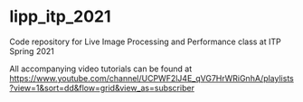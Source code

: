 # lipp_itp_2021
Code repository for Live Image Processing and Performance class at ITP Spring 2021

All accompanying video tutorials can be found at https://www.youtube.com/channel/UCPWF2lJ4E_qVG7HrWRiGnhA/playlists?view=1&sort=dd&flow=grid&view_as=subscriber
